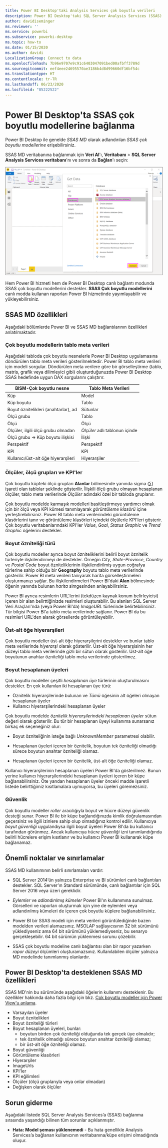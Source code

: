```yaml
---
title: Power BI Desktop'taki Analysis Services çok boyutlu verileri
description: Power BI Desktop'taki SQL Server Analysis Services (SSAS) çok boyutlu verileri
author: davidiseminger
ms.reviewer: ''
ms.service: powerbi
ms.subservice: powerbi-desktop
ms.topic: how-to
ms.date: 01/15/2020
ms.author: davidi
LocalizationGroup: Connect to data
ms.openlocfilehash: 7b96e9707e9c91c6403047091bed00afbff3789d
ms.sourcegitcommit: eef4eee24695570ae3186b4d8d99660df16bf54c
ms.translationtype: HT
ms.contentlocale: tr-TR
ms.lasthandoff: 06/23/2020
ms.locfileid: "85222522"
---
```

# <a name="connect-to-ssas-multidimensional-models-in-power-bi-desktop"></a>Power BI Desktop'ta SSAS çok boyutlu modellerine bağlanma

Power BI Desktop ile genelde *SSAS MD* olarak adlandırılan *SSAS çok boyutlu modellerine* erişebilirsiniz.

SSAS MD veritabanına bağlanmak için **Veri Al**'ı, **Veritabanı** > **SQL Server Analysis Services veritabanı**'nı ve sonra da **Bağlan**'ı seçin:

![SQL Server Analysis Services (SSAS) veritabanı, Veri Al iletişim kutusu, Power BI Desktop](media/desktop-ssas-multidimensional/ssas-multidimensional-2.png)

Hem Power BI hizmeti hem de Power BI Desktop canlı bağlantı modunda SSAS çok boyutlu modellerini destekler. **SSAS Çok boyutlu modellerini** canlı modda kullanan raporları Power BI hizmetinde yayımlayabilir ve yükleyebilirsiniz.

## <a name="capabilities-and-features-of-ssas-md"></a>SSAS MD özellikleri

Aşağıdaki bölümlerde Power BI ve SSAS MD bağlantılarının özellikleri anlatılmaktadır.

### <a name="tabular-metadata-of-multidimensional-models"></a>Çok boyutlu modellerin tablo meta verileri

Aşağıdaki tabloda çok boyutlu nesnelerle Power BI Desktop uygulamasına döndürülen tablo meta verileri gösterilmektedir. Power BI tablo meta verileri için modeli sorgular. Döndürülen meta verilere göre bir görselleştirme (tablo, matris, grafik veya dilimleyici gibi) oluşturduğunuzda Power BI Desktop SSAS hedefinde uygun DAX sorgularını çalıştırır.

| BISM-Çok boyutlu nesne | Tablo Meta Verileri |
| --- | --- |
| Küp |Model |
| Küp boyutu |Tablo |
| Boyut öznitelikleri (anahtarlar), ad |Sütunlar |
| Ölçü grubu |Tablo |
| Ölçü |Ölçü |
| Ölçüler, ilgili ölçü grubu olmadan |*Ölçüler* adlı tablonun içinde |
| Ölçü grubu -> Küp boyutu ilişkisi |İlişki |
| Perspektif |Perspektif |
| KPI |KPI |
| Kullanıcı/üst-alt öğe hiyerarşileri |Hiyerarşiler |

### <a name="measures-measure-groups-and-kpis"></a>Ölçüler, ölçü grupları ve KPI'ler

Çok boyutlu küpteki ölçü grupları **Alanlar** bölmesinde yanında sigma (∑) işareti olan tablolar şeklinde gösterilir. İlişkili ölçü grubu olmayan hesaplanan ölçüler, tablo meta verilerinde *Ölçüler* adındaki özel bir tabloda gruplanır.

Çok boyutlu modelde karmaşık modelleri basitleştirmeye yardımcı olmak için bir ölçü veya KPI kümesi tanımlayarak *görüntüleme klasörü* içine yerleştirebilirsiniz. Power BI tablo meta verilerindeki görüntüleme klasörlerini tanır ve görüntüleme klasörleri içindeki ölçülerle KPI'leri gösterir. Çok boyutlu veritabanlarındaki KPI'ler *Value*, *Goal*, *Status Graphic* ve *Trend Graphic* öğelerini destekler.

### <a name="dimension-attribute-type"></a>Boyut özniteliği türü

Çok boyutlu modeller ayrıca boyut özniteliklerini belirli boyut öznitelik türleriyle ilişkilendirmeyi de destekler. Örneğin *City*, *State-Province*, *Country* ve *Postal Code* boyut özniteliklerinin ilişkilendirilmiş uygun coğrafya türlerine sahip olduğu bir **Geography** boyutu tablo meta verilerinde gösterilir. Power BI meta verileri tanıyarak harita görselleştirmeleri oluşturmanızı sağlar. Bu ilişkilendirmeleri Power BI'daki **Alan** bölmesinde öğenin yanında bulunan *harita* simgesinden anlayabilirsiniz.

Power BI ayrıca resimlerin URL'lerini (tekdüzen kaynak konum belirleyicisi) içeren bir alan belirttiğinizde resimleri oluşturabilir. Bu alanları SQL Server Veri Araçları'nda (veya Power BI'da) *ImageURL* türlerinde belirtebilirsiniz. Tür bilgisi Power BI'a tablo meta verilerinde sağlanır. Power BI da bu resimleri URL'den alarak görsellerde görüntüleyebilir.

### <a name="parent-child-hierarchies"></a>Üst-alt öğe hiyerarşileri

Çok boyutlu modeller üst-alt öğe hiyerarşilerini destekler ve bunlar tablo meta verilerinde *hiyerarşi* olarak gösterilir. Üst-alt öğe hiyerarşisinin her düzeyi tablo meta verilerinde gizli bir sütun olarak gösterilir. Üst-alt öğe boyutunun anahtar özniteliği tablo meta verilerinde gösterilmez.

### <a name="dimension-calculated-members"></a>Boyut hesaplanan üyeleri

Çok boyutlu modeller çeşitli *hesaplanan üye* türlerinin oluşturulmasını destekler. En çok kullanılan iki hesaplanan üye türü:

* Öznitelik hiyerarşilerinde bulunan ve *Tümü* öğesinin alt öğeleri olmayan hesaplanan üyeler
* Kullanıcı hiyerarşilerindeki hesaplanan üyeler

Çok boyutlu modelde *öznitelik hiyerarşilerindeki hesaplanan üyeler* sütun değeri olarak gösterilir. Bu tür bir hesaplanan üyeyi kullanıma sunarsanız birkaç ek seçeneğiniz olur:

* Boyut özniteliğinin isteğe bağlı *UnknownMember* parametresi olabilir.

* Hesaplanan üyeleri içeren bir öznitelik, boyutun tek özniteliği olmadığı sürece boyutun anahtar özniteliği olamaz.

* Hesaplanan üyeleri içeren bir öznitelik, üst-alt öğe özniteliği olamaz.

Kullanıcı hiyerarşilerinin hesaplanan üyeleri Power BI'da gösterilmez. Bunun yerine kullanıcı hiyerarşilerindeki hesaplanan üyeleri içeren bir küpe bağlanabilirsiniz. Öte yandan hesaplanan üyeler önceki madde işaretli listede belirttiğimiz kısıtlamalara uymuyorsa, bu üyeleri göremezsiniz.

### <a name="security"></a>Güvenlik

Çok boyutlu modeller *roller* aracılığıyla boyut ve hücre düzeyi güvenlik desteği sunar. Power BI ile bir küpe bağlandığınızda kimlik doğrulamasından geçersiniz ve ilgili izinlere sahip olup olmadığınız kontrol edilir. Kullanıcıya *boyut güvenliği* uygulandıysa ilgili boyut üyeleri Power BI'da bu kullanıcı tarafından görünmez. Ancak kullanıcıya *hücre güvenliği* izni tanımlandığında belirli hücrelere erişim kısıtlanır ve bu kullanıcı Power BI kullanarak küpe bağlanamaz.

## <a name="considerations-and-limitations"></a>Önemli noktalar ve sınırlamalar

SSAS MD kullanımının belirli sınırlamaları vardır:

* SQL Server 2014’ün yalnızca Enterprise ve BI sürümleri canlı bağlantıları destekler. SQL Server’ın Standard sürümünde, canlı bağlantılar için SQL Server 2016 veya üzeri gereklidir.

* *Eylemler* ve *adlandırılmış kümeler* Power BI'ın kullanımına sunulmaz. Görselleri ve raporları oluşturmak için yine de eylemleri veya adlandırılmış kümeleri de içeren çok boyutlu küplere bağlanabilirsiniz.

* Power BI bir SSAS modeli için meta verileri görüntülediğinde bazen modelden verileri alamazsınız. MSOLAP sağlayıcısının 32 bit sürümünü yüklediyseniz ama 64 bit sürümünü yüklemediyseniz, bu senaryo gerçekleşebilir. 64 bit sürümün yüklenmesi sorunu çözebilir.

* SSAS çok boyutlu modeline canlı bağlantısı olan bir rapor yazarken *rapor düzeyi* ölçümleri oluşturamazsınız. Kullanılabilen ölçüler yalnızca MD modelinde tanımlanmış olanlardır.

## <a name="supported-features-of-ssas-md-in-power-bi-desktop"></a>Power BI Desktop'ta desteklenen SSAS MD özellikleri

SSAS MD'nin bu sürümünde aşağıdaki öğelerin kullanımı desteklenir. Bu özellikler hakkında daha fazla bilgi için bkz. [Çok boyutlu modeller için Power View'u anlama](/sql/analysis-services/multidimensional-models/understanding-power-view-for-multidimensional-models?view=sql-server-2014).

* Varsayılan üyeler
* Boyut öznitelikleri
* Boyut özniteliği türleri
* Boyut hesaplanan üyeleri, bunlar:
  * boyutun birden çok özniteliği olduğunda tek gerçek üye olmalıdır;
  * tek öznitelik olmadığı sürece boyutun anahtar özniteliği olamaz;
  * bir üst-alt öğe özniteliği olamaz.
* Boyut güvenliği
* Görüntüleme klasörleri
* Hiyerarşiler
* ImageUrls
* KPI'ler
* KPI eğilimleri
* Ölçüler (ölçü gruplarıyla veya onlar olmadan)
* Değişken olarak ölçüler

## <a name="troubleshooting"></a>Sorun giderme

Aşağıdaki listede SQL Server Analysis Services’a (SSAS) bağlanma sırasında yaşandığı bilinen tüm sorunlar açıklanmıştır.

* **Hata: Model şeması yüklenemedi** - Bu hata genellikle Analysis Services’a bağlanan kullanıcının veritabanına/küpe erişimi olmadığında oluşur.
